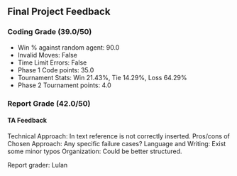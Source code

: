 ## Final Project Feedback 

### Coding Grade (39.0/50) 

 - Win % against random agent: 90.0 
 - Invalid Moves: False
 - Time Limit Errors: False
 - Phase 1 Code points: 35.0
 - Tournament Stats: Win 21.43%, Tie 14.29%, Loss 64.29%
 - Phase 2 Tournament points: 4.0

### Report Grade (42.0/50) 

#### TA Feedback 

Technical Approach:  In text reference is not correctly inserted.
Pros/cons of Chosen Approach: Any specific failure cases?
Language and Writing: Exist some minor typos
Organization: Could be better structured.

Report grader: Lulan


